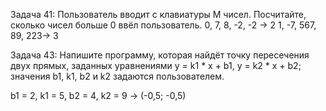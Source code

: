 Задача 41: Пользователь вводит с клавиатуры M чисел. Посчитайте, сколько чисел больше 0 ввёл пользователь.
0, 7, 8, -2, -2 -> 2
1, -7, 567, 89, 223-> 3

Задача 43: Напишите программу, которая найдёт точку пересечения двух прямых, заданных уравнениями y = k1 * x + b1, y = k2 * x + b2; значения b1, k1, b2 и k2 задаются пользователем.

b1 = 2, k1 = 5, b2 = 4, k2 = 9 -> (-0,5; -0,5)
